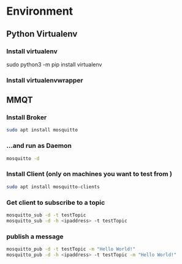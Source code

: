 # Environment

## Python Virtualenv
### Install virtualenv
sudo python3 -m pip install virtualenv

### Install virtualenvwrapper

## MMQT
### Install Broker
```bash
sudo apt install mosquitto
```

### ...and run as Daemon
```bash
mosquitto -d
```

### Install Client (only on machines you want to test from )
```bash
sudo apt install mosquitto-clients
```

### Get client to subscribe to a topic
```bash
mosquitto_sub -d -t testTopic
mosquitto_sub -d -h <ipaddress> -t testTopic
```


### publish a message
```bash
mosquitto_pub -d -t testTopic -m "Hello World!"
mosquitto_pub -d -h <ipaddress> -t testTopic -m "Hello World!"
```